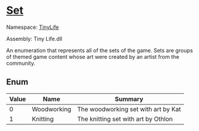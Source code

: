 # [Set](./Set.md)
Namespace: [TinyLife]()

Assembly: Tiny Life.dll


An enumeration that represents all of the sets of the game.  Sets are groups of themed game content whose art were created by an artist from the community.

##	Enum

| Value | Name | Summary | 
| --- | --- | --- | 
| 0 | Woodworking | The woodworking set with art by Kat | 
| 1 | Knitting | The knitting set with art by Othlon | 


